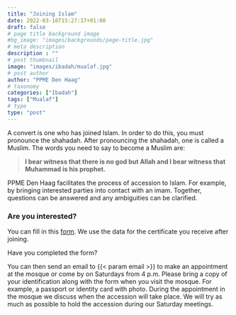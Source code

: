 ```yaml
---
title: "Joining Islam"
date: 2022-03-16T15:27:17+01:00
draft: false
# page title background image
#bg_image: "images/backgrounds/page-title.jpg"
# meta description
description : ""
# post thumbnail
image: "images/ibadah/mualaf.jpg"
# post author
author: "PPME Den Haag"
# taxonomy
categories: ["Ibadah"]
tags: ["Mualaf"]
# type
type: "post"
---
```


A convert is one who has joined Islam. In order to do this, you must pronounce the shahadah. After pronouncing the shahadah, one is called a Muslim.
The words you need to say to become a Muslim are:


> **I bear witness that there is no god but Allah and I bear witness that Muhammad is his prophet.**

 
PPME Den Haag facilitates the process of accession to Islam. For example, by bringing interested parties into contact with an imam. Together, questions can be answered and any ambiguities can be clarified.

### Are you interested?

You can fill in this [form](/forms/Mualaf_Formulier_NL_2025.docx). We use the data for the certificate you receive after joining.
 

Have you completed the form?

You can then send an email to {{< param email >}} to make an appointment at the mosque or come by on Saturdays from 4 p.m.
Please bring a copy of your identification along with the form when you visit the mosque. For example, a passport or identity card with photo.
During the appointment in the mosque we discuss when the accession will take place.
We will try as much as possible to hold the accession during our Saturday meetings.